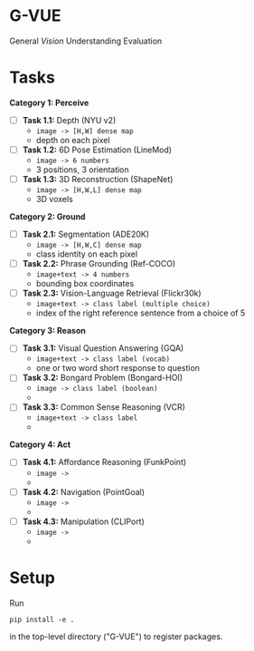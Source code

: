 # G-VUE
General *Vision* Understanding Evaluation

# Tasks

**Category 1: Perceive** 

* [ ] **Task 1.1:** Depth (NYU v2)
  * `image -> [H,W] dense map `
  * depth on each pixel
* [ ] **Task 1.2:** 6D Pose Estimation (LineMod)
  * `image -> 6 numbers `
  * 3 positions, 3 orientation
* [ ] **Task 1.3:** 3D Reconstruction (ShapeNet)
  * `image -> [H,W,L] dense map `
  * 3D voxels

**Category 2: Ground** 

* [ ] **Task 2.1:** Segmentation (ADE20K)
  * `image -> [H,W,C] dense map `
  * class identity on each pixel
* [ ] **Task 2.2:** Phrase Grounding (Ref-COCO)
  * `image+text -> 4 numbers`
  * bounding box coordinates
* [ ] **Task 2.3:** Vision-Language Retrieval (Flickr30k)
  * `image+text -> class label (multiple choice)`
  * index of the right reference sentence from a choice of 5

**Category 3: Reason** 

* [ ] **Task 3.1:** Visual Question Answering (GQA)
  * `image+text -> class label (vocab)`
  * one or two word short response to question
* [ ] **Task 3.2:** Bongard Problem (Bongard-HOI)
  * `image -> class label (boolean)`
  * 
* [ ] **Task 3.3:** Common Sense Reasoning (VCR)
  * `image+text -> class label`
  * 

**Category 4: Act** 

* [ ] **Task 4.1:** Affordance Reasoning (FunkPoint)
  * `image -> `
  * 
* [ ] **Task 4.2:** Navigation (PointGoal)
  * `image -> `
  * 
* [ ] **Task 4.3:** Manipulation (CLIPort)
  * `image -> `
  * 

# Setup
Run 
```
pip install -e .
```
in the top-level directory ("G-VUE") to register packages.
